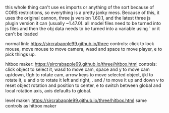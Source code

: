 this whole thing can't use es imports or anything of the sort because of CORS restrictions, so everything is a pretty janky mess. Because of this, it uses the original cannon, three js version 1.60.1, and the latest three js plugin version it can (usually ~1.47.0).
all model files need to be turned into js files and then the obj data needs to be turned into a variable using ` or it can't be loaded

normal link: https://sircrabapple99.github.io/three
controls: click to lock mouse, move mouse to move camera, wasd and space to move player, e to pick things up.

hitbox maker: https://sircrabapple99.github.io/three/hitbox.html
controls: click object to select it, wasd to move cam, space and y to move cam up/down, tfgh to rotate cam, arrow keys to move selected object, ijkl to rotate it, u and o to rotate it left and right, . and / to move it up and down v to reset object rotation and position to center, e to switch between global and local rotation axis, axis defaults to global.

level maker: https://sircrabapple99.github.io/three/hitbox.html
same controls as hitbox maker
